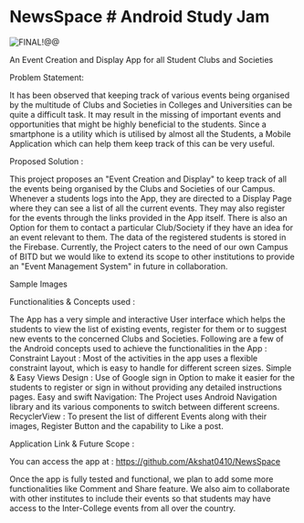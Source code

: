 # NewsSpace # Android Study Jam

![FINAL!@@](https://user-images.githubusercontent.com/62508858/148656829-b8dec8b6-8a75-4d65-9e0f-af931e5071a4.png)

An Event Creation and Display App for all Student Clubs and Societies 

Problem Statement:

It has been observed that keeping track of various events being organised by the multitude of Clubs and Societies in Colleges and Universities can be quite a difficult task. It may result in the missing of important events and opportunities that might be highly beneficial to the students. Since a smartphone is a utility which is utilised by almost all the Students, a Mobile Application which can help them keep track of this can be very useful. 

Proposed Solution :

This project proposes an "Event Creation and Display" to keep track of all the events being organised by the Clubs and Societies of our Campus. Whenever a students logs into the App, they are directed to a Display Page where they can see a list of all the current events. They may also register for the events through the links provided in the App itself. There is also an Option for them to contact a particular Club/Society if they have an idea for an event relevant to them. The data of the registered students is stored in the Firebase. Currently, the Project caters to the need of our own Campus of BITD but we would like to extend its scope to other institutions to provide an "Event Management System" in future in collaboration.

Sample Images

Functionalities & Concepts used :

The App has a very simple and interactive User interface which helps the students to view the list of existing events, register for them or to suggest new events to the concerned Clubs and Societies. Following are a few of the Android concepts used to achieve the functionalities in the App :
Constraint Layout : Most of the activities in the app uses a flexible constraint layout, which is easy to handle for different screen sizes.
Simple & Easy Views Design : Use of Google sign in Option to make it easier for the students to register or sign in without providing any detailed instructions pages. 
Easy and swift Navigation: The Project uses Android Navigation library and its various components to switch between different screens.
RecyclerView : To present the list of different Events along with their images, Register Button and the capability to Like a post.


Application Link & Future Scope :

You can access the app at : https://github.com/Akshat0410/NewsSpace

Once the app is fully tested and functional, we plan to add some more functionalities like Comment and Share feature. We also aim to collaborate with other institutes to include their events so that students may have access to the Inter-College events from all over the country.
